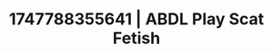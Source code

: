 ---
categories:
- Erotic photography
- Morning passion
- Real amateur
- Lace and desire
- Public flashing
image: /assets/images/1747788355641.jpg
layout: post
seo:
  description: Featured content with premium Scat Fetish, ABDL Play. HD images available.
  keywords: Scat Fetish, ABDL Play
  og_image: /assets/images/1747788355641.jpg
  schema_type: VisualArtwork
tags:
- ABDL Play
- Scat Fetish
- '#1747788355641'
title: 1747788355641 | ABDL Play Scat Fetish
---